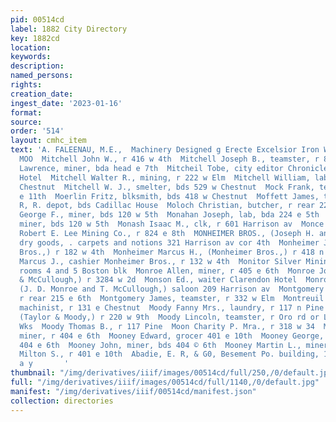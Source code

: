 ```yaml
---
pid: 00514cd
label: 1882 City Directory
key: 1882cd
location: 
keywords: 
description: 
named_persons: 
rights: 
creation_date: 
ingest_date: '2023-01-16'
format: 
source: 
order: '514'
layout: cmhc_item
text: 'A. FALEENAU, M.E.,  Machinery Designed g Erecte Excelsior Iron Works  MIT 212
  MOO  Mitchell John W., r 416 w 4th  Mitchell Joseph B., teamster, r 813 e Sth  Mitchell
  Lawrence, miner, bda head e 7th  Mitcheil Tobe, city editor Chronicle, bds Clarendon
  Hotel  Mitchell Walter R., mining, r 222 w Elm  Mitchell William, lab, bds 529 w
  Chestnut  Mitchell W. J., smelter, bds 529 w Chestnut  Mock Frank, teamster, r 4224
  e 11th  Moerlin Fritz, blksmith, bds 418 w Chestnut  Moffett James, train despatcher
  R, R. depot, bds Cadillac House  Moloch Christian, butcher, r rear 2283 6 3d  Monahan
  George F., miner, bds 120 w 5th  Monahan Joseph, lab, bda 224 e 5th  Monahan Thomag,
  miner, bds 120 w 5th  Monash Isaac M., clk, r 601 Harrison av  Monce George, engineer
  Robert E. Lee Mining Co., r 824 e 8th  MONHEIMER BROS., (Joseph H. and Marcus EL.)
  dry goods, . carpets and notions 321 Harrison av cor 4th  Monheimer Joseph H., (Monheimer
  Bros.,) r 182 w 4th  Monheimer Marcus H., (Monheimer Bros.,) r 418 n Pine  Monheimer
  Marcus J., cashier Monheimer Bros., r 132 w 4th  Monitor Silver Mining Co., office,
  rooms 4 and 5 Boston blk  Monroe Allen, miner, r 405 e 6th  Monroe John D., (Monroe
  & McCullough,) r 3284 w 2d  Monson Ed., waiter Clarendon Hotel  Monroe & McCullough,
  (J. D. Monroe and T. McCullough,) saloon 209 Harrison av  Montgomery A. W., engineer,
  r rear 215 e 6th  Montgomery James, teamster, r 332 w Elm  Montreuil Alexander,
  machinist, r 131 e Chestnut  Moody Fanny Mrs., laundry, r 117 n Pine  Moody Henry,
  (Taylor & Moody,) r 220 w 9th  Moody Lincoln, teamster, r Oro rd or Lake Co, Sampling
  Wks  Moody Thomas B., r 117 Pine  Moon Charity P. Mra., r 318 w 34  Mooney Charles,
  miner, r 404 e 6th  Mooney Edward, grocer 401 e 10th  Mooney George, miner, bds
  404 e 6th  Mooney John, miner, bds 404 © 6th  Mooney Martin L., miner, r $22 e 4th  Mooney
  Milton S., r 401 e 10th  Abadie, E. R, & G0, Besement Po. building, 108 -W. oth.
  a y       '
thumbnail: "/img/derivatives/iiif/images/00514cd/full/250,/0/default.jpg"
full: "/img/derivatives/iiif/images/00514cd/full/1140,/0/default.jpg"
manifest: "/img/derivatives/iiif/00514cd/manifest.json"
collection: directories
---
```

